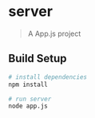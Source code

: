 # server

> A App.js project

## Build Setup

``` bash
# install dependencies
npm install

# run server
node app.js
```
